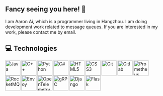 ## Fancy seeing you here! 👋
I am Aaron Ai, which is a programmer living in Hangzhou. I am doing development work related to message queues. If you are interested in my work, please contact me by email.

## 💻 Technologies
<!-- ### Language -->
<a href="https://www.java.com" target="_blank"><img align="left" alt="Java" height ="48px" src="https://cdn.jsdelivr.net/gh/aaron-ai/ImageHosting@master/img/202203061259295.png"></a>

<a href="https://www.cplusplus.com" target="_blank"><img align="left" alt="C++" height ="48px" src="https://cdn.jsdelivr.net/gh/aaron-ai/ImageHosting@master/img/202203061301914.png"></a>

<a href="https://www.python.org" target="_blank"><img align="left" alt="Python" height ="48px" src="https://cdn.jsdelivr.net/gh/aaron-ai/ImageHosting@master/img/202203061302094.png"></a>

<a href="https://docs.microsoft.com/en-us/dotnet/csharp/" target="_blank"><img align="left" alt="C#" height ="48px" src="https://cdn.jsdelivr.net/gh/aaron-ai/ImageHosting@master/img/202203061313869.png"></a>

<a href="https://html.com" target="_blank"><img align="left" alt="HTML5" height ="48px" src="https://cdn.jsdelivr.net/gh/aaron-ai/ImageHosting@master/img/202203061307882.png"></a>

<a href="https://developer.mozilla.org/docs/Web/CSS" target="_blank"><img align="left" alt="CSS3" height ="48px" src="https://cdn.jsdelivr.net/gh/aaron-ai/ImageHosting@master/img/202203061309229.png"></a>

<a href="https://git-scm.com" target="_blank"><img align="left" alt="Git" height ="48px" src="https://cdn.jsdelivr.net/gh/aaron-ai/ImageHosting@master/img/202203061326511.png"></a>

<a href="https://about.gitlab.com" target="_blank"><img align="left" alt="Gitlab" height ="48px" src="https://cdn.jsdelivr.net/gh/aaron-ai/ImageHosting@master/img/202203061327338.png"></a>

<a href="https://prometheus.io" target="_blank"><img align="left" alt="Prometheus" height ="48px" src="https://cdn.jsdelivr.net/gh/aaron-ai/ImageHosting@master/img/202203061328494.png"></a>

<a href="https://rocketmq.apache.org" target="_blank"><img align="left" alt="RocketMQ" height ="48px" src="https://cdn.jsdelivr.net/gh/aaron-ai/ImageHosting@master/img/202203061338810.png"></a>

<a href="https://www.envoyproxy.io" target="_blank"><img align="left" alt="Envoy" height ="48px" src="https://cdn.jsdelivr.net/gh/aaron-ai/ImageHosting@master/img/202203061337044.png"></a>

<a href="https://opentelemetry.io" target="_blank"><img align="left" alt="OpenTelemetry" height ="48px" src="https://cdn.jsdelivr.net/gh/aaron-ai/ImageHosting@master/img/202203061342382.png"></a>

<a href="https://grpc.io" target="_blank"><img align="left" alt="gRPC" height ="48px" src="https://cdn.jsdelivr.net/gh/aaron-ai/ImageHosting@master/img/202203061339229.png"></a>

<a href="https://www.djangoproject.com" target="_blank"><img align="left" alt="Django" height ="48px" src="https://cdn.jsdelivr.net/gh/aaron-ai/ImageHosting@master/img/202203061322942.png"></a>

<a href="https://flask.palletsprojects.com" target="_blank"><img align="left" alt="Flask" height ="48px" src="https://cdn.jsdelivr.net/gh/aaron-ai/ImageHosting@master/img/202203061323616.png"></a>

<!-- https://github.com/abhisheknaiidu/awesome-github-profile-readme -->
